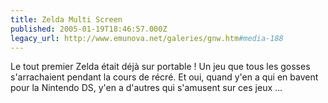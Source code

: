```yaml
---
title: Zelda Multi Screen
published: 2005-01-19T18:46:57.000Z
legacy_url: http://www.emunova.net/galeries/gnw.htm#media-188
---
```

Le tout premier Zelda était déjà sur portable ! Un jeu que tous les gosses s'arrachaient pendant la cours de récré. Et oui, quand y'en a qui en bavent pour la Nintendo DS, y'en a d'autres qui s'amusent sur ces jeux ...
